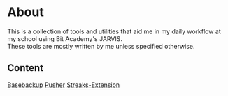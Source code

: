 # About
This is a collection of tools and utilities that aid me in my daily workflow at my school using Bit Academy's JARVIS.\
These tools are mostly written by me unless specified otherwise.

## Content
[Basebackup](Basebackup/README.md)
[Pusher](Pusher/README.md)
[Streaks-Extension](Streaks-Extension/README.md)